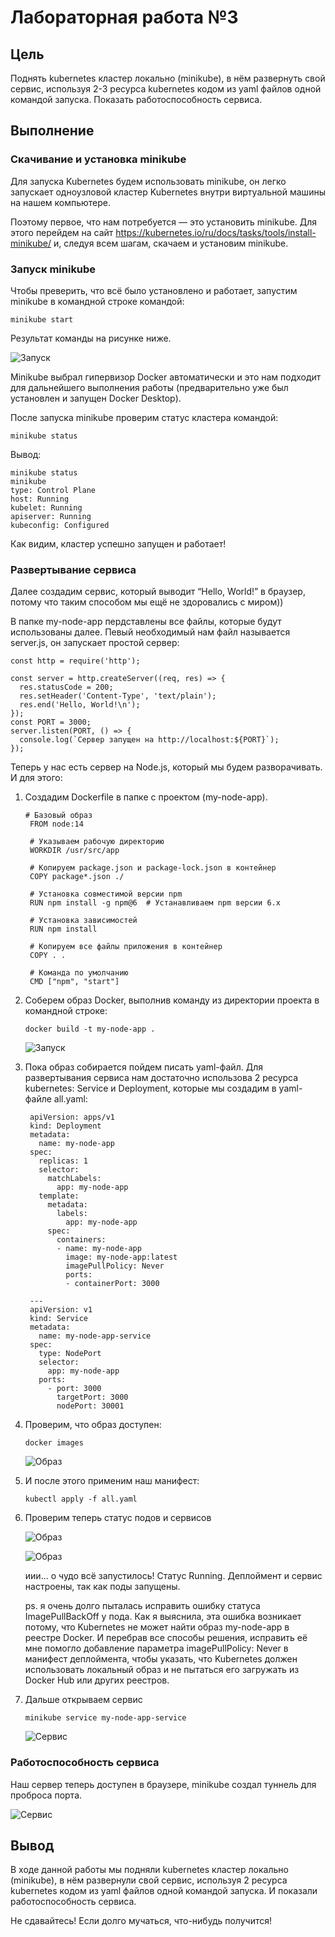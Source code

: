 # Лабораторная работа №3

## Цель

Поднять kubernetes кластер локально (minikube), в нём развернуть свой сервис, используя 2-3 ресурса kubernetes кодом из yaml файлов одной командой запуска. Показать работоспособность сервиса.

## Выполнение

### Скачивание и установка minikube

Для запуска Kubernetes будем использовать minikube, он легко запускает одноузловой кластер Kubernetes внутри виртуальной машины на нашем компьютере.

Поэтому первое, что нам потребуется — это установить minikube. Для этого перейдем на сайт https://kubernetes.io/ru/docs/tasks/tools/install-minikube/ и, следуя всем шагам, скачаем и установим minikube.

### Запуск minikube

Чтобы преверить, что всё было установлено и работает, запустим minikube в командной строке командой:
```
minikube start
```
Результат команды на рисунке ниже.

![Запуск](images/1.png)

Minikube выбрал гипервизор Docker автоматически и это нам подходит для дальнейшего выполнения работы (предварительно уже был установлен и запущен Docker Desktop).

После запуска minikube проверим статус кластера командой:
```
minikube status
```
Вывод:
```
minikube status
minikube
type: Control Plane
host: Running
kubelet: Running
apiserver: Running
kubeconfig: Configured
```
Как видим, кластер успешно запущен и работает!

### Развертывание сервиса

Далее создадим сервис, который выводит “Hello, World!” в браузер, потому что таким способом мы ещё не здоровались с миром))

В папке my-node-app пердставлены все файлы, которые будут использованы далее. 
Певый необходимый нам файл называется server.js, он запускает простой сервер:

```
const http = require('http');

const server = http.createServer((req, res) => {
  res.statusCode = 200;
  res.setHeader('Content-Type', 'text/plain');
  res.end('Hello, World!\n');
});
const PORT = 3000;
server.listen(PORT, () => {
  console.log(`Сервер запущен на http://localhost:${PORT}`);
});
```

Теперь у нас есть сервер на Node.js, который мы будем разворачивать. И для этого:

1. Создадим Dockerfile в папке с проектом (my-node-app).

   ```
   # Базовый образ
    FROM node:14
    
    # Указываем рабочую директорию
    WORKDIR /usr/src/app
    
    # Копируем package.json и package-lock.json в контейнер
    COPY package*.json ./
    
    # Установка совместимой версии npm
    RUN npm install -g npm@6  # Устанавливаем npm версии 6.x
    
    # Установка зависимостей
    RUN npm install
    
    # Копируем все файлы приложения в контейнер
    COPY . .
    
    # Команда по умолчанию
    CMD ["npm", "start"]
   ```

2. Соберем образ Docker, выполнив команду из директории проекта в командной строке:
   
   ```
   docker build -t my-node-app .
   ```

   ![Запуск](images/2.png)

3. Пока образ собирается пойдем писать yaml-файл. Для развертывания сервиса нам достаточно использова 2 ресурса kubernetes: Service и Deployment, которые мы создадим в yaml-файле all.yaml:
   
   ```
    apiVersion: apps/v1
    kind: Deployment
    metadata:
      name: my-node-app
    spec:
      replicas: 1
      selector:
        matchLabels:
          app: my-node-app
      template:
        metadata:
          labels:
            app: my-node-app
        spec:
          containers:
          - name: my-node-app
            image: my-node-app:latest
            imagePullPolicy: Never
            ports:
            - containerPort: 3000
    
    ---
    apiVersion: v1
    kind: Service
    metadata:
      name: my-node-app-service
    spec:
      type: NodePort
      selector:
        app: my-node-app
      ports:
        - port: 3000
          targetPort: 3000
          nodePort: 30001
   ```
   
4. Проверим, что образ доступен:
   
   ```
   docker images
   ```
   ![Образ](images/3.png)
   
5. И после этого применим наш манифест:

   ```
   kubectl apply -f all.yaml
   ```

6. Проверим теперь статус подов и сервисов

   ![Образ](images/4.png)

   ![Образ](images/5.png)

   иии... о чудо всё запустилось! Статус Running. Деплоймент и сервис настроены, так как поды запущены.
  
    ps. я очень долго пыталась исправить ошибку статуса ImagePullBackOff у пода.
    Как я выяснила, эта ошибка возникает потому, что Kubernetes не может найти образ my-node-app в реестре Docker. 
    И перебрав все способы решения, исправить её мне помогло добавление параметра imagePullPolicy: Never в манифест деплоймента, 
    чтобы указать, что Kubernetes должен использовать локальный образ и не пытаться его загружать из Docker Hub или других реестров.

7. Дальше открываем сервис

   ```
   minikube service my-node-app-service
   ```
   
   ![Сервис](images/6.png)
  
### Работоспособность сервиса

Наш сервер теперь доступен в браузере, minikube создал туннель для проброса порта.

![Сервис](images/7.png)

## Вывод 

В ходе данной работы мы подняли kubernetes кластер локально (minikube), в нём развернули свой сервис, используя 2 ресурса kubernetes кодом из yaml файлов одной командой запуска. 
И показали работоспособность сервиса.

Не сдавайтесь! Если долго мучаться, что-нибудь получится!
